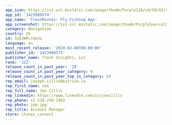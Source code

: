 ```yaml
---
app_icon: https://is1-ssl.mzstatic.com/image/thumb/Purple116/v4/59/61/ca/5961ca68-7f82-9c1f-f3fd-fa612b36240f/AppIcon2023-0-0-1x_U007emarketing-0-10-0-sRGB-85-220.png/1024x1024bb.png
app_id: '1423989574'
app_name: 'TroutRoutes: Fly Fishing App'
app_screenshot: https://is1-ssl.mzstatic.com/image/thumb/PurpleSource126/v4/59/77/cb/5977cb57-98ef-3836-2006-3473da5ae196/f0c1b4ad-3f59-4494-9797-a24817dae819_6.5-01.png/1284x2778bb.png
category: Navigation
country: US
id: 5GGJWPLt6mJa
language: en
most_recent_release: '2024-02-06T00:00:00'
publisher_id: '1423989573'
publisher_name: Trout Insights, LLC
rank: '122'
release_count_in_past_year: '29'
release_count_in_past_year_category: 9
release_count_in_past_year_top_in_category: 24
rep_email: joseph.cillis@bitrise.io
rep_first_name: Joe
rep_full_name: Joe Cillis
rep_linkedin: https://www.linkedin.com/in/joecillis
rep_phone: +1 518-258-1902
rep_photo: joe.jpg
rep_title: Account Manager
store: itunes_connect
---
```

